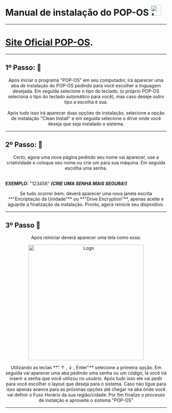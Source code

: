 # Manual de instalação do POP-OS <img src="https://static-00.iconduck.com/assets.00/pop-os-icon-2048x2048-mjad7yws.png" alt="Logo" width="32"> 

---

# **[Site Oficial POP-OS](https://pop.system76.com/).** 

---

## 1º Passo: 🧩 ## 

<div style="text-align: center;"> Após iniciar o programa "POP-OS" em seu computador, irá aparecer uma aba de instalação do POP-OS pedindo para você escolher a linguagem desejada. Em seguida selecione o tipo do teclado, (o próprio POP-OS seleciona o tipo do teclado automático para você), mas caso deseje outro tipo a escolha é sua. </div>
<br>
<div style="text-align: center;"> Após tudo isso irá aparecer duas opções de instalação, selecione a opção de instalação "Clean Install" e em seguida selecione o drive onde você deseja que seja instalado o sistema.</div>

---

## 2º Passo: 🔐 ##
 <div style="text-align: center;">Certo, agora uma nova página pedindo seu nome vai aparecer, use a criatividade e coloque seu nome ou crie um para sua máquina. Em seguida escolha uma senha. </div>
 <br>

**EXEMPLO:** "123456" _**(CRIE UMA SENHA MAIS SEGURA!)**_
<br>

<div style="text-align: center;">Se tudo ocorrer bem, deverá aparecer uma nova janela escrita **"Encriptação da Unidade"** ou **"Drive Encryption"**, apenas aceite e aguarde a finalização da instalação. Pronto, agora reinicie seu dispositivo. </div>

---

## 3º Passo 💾 ##
<div style="text-align: center;">Após reiniciar deverá aparecer uma tela como essa:

<img src="https://upload.wikimedia.org/wikipedia/commons/4/48/Debian_Unstable_GRUB2_%282015%29.png" alt="Logo" width="360"></div>

<div style="text-align: center;">Utilizando as teclas **" ↑ , ↓ , Enter"** selecione a primeira opção. Em seguida vai aparecer uma aba pedindo uma senha ou um código, lá você irá inserir a senha que você utilizou no usuário. Após tudo isso ele vai pedir para você escolher o layout que deseja para o sistema. Caso não ligue para isso apenas avance para as próximas opções até chegar na aba onde você vai definir o Fuso Horário da sua região/cidade. Por fim finalize o processo de instalção e aproveite o sistema "POP-OS"</div>

---
